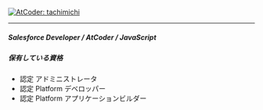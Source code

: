 [![AtCoder: tachimichi](https://img.shields.io/endpoint?url=https%3A%2F%2Fatcoder-badges.now.sh%2Fapi%2Fatcoder%2Fjson%2Ftachimichi)](https://atcoder.jp/users/tachimichi)

---

##### Salesforce Developer / AtCoder / JavaScript

##### 保有している資格
* 認定 アドミニストレータ
* 認定 Platform デベロッパー
* 認定 Platform アプリケーションビルダー

